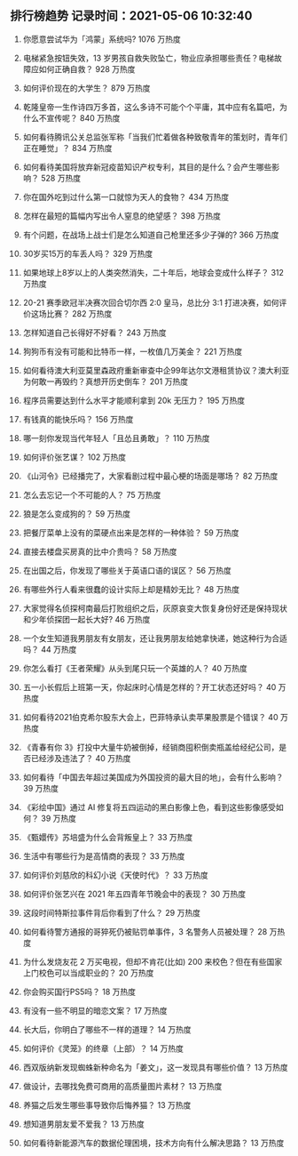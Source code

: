 
## 排行榜趋势 记录时间：2021-05-06 10:32:40
  
  1. 你愿意尝试华为「鸿蒙」系统吗? 1076 万热度
    
  2. 电梯紧急按钮失效，13 岁男孩自救失败坠亡，物业应承担哪些责任？电梯故障应如何正确自救？ 928 万热度
    
  3. 如何评价现在的大学生？ 879 万热度
    
  4. 乾隆皇帝一生作诗四万多首，这么多诗不可能个个平庸，其中应有名篇吧，为什么不宣传呢？ 840 万热度
    
  5. 如何看待腾讯公关总监张军称「当我们忙着做各种致敬青年的策划时，青年们正在睡觉」？ 834 万热度
    
  6. 如何看待美国将放弃新冠疫苗知识产权专利，其目的是什么？会产生哪些影响？ 528 万热度
    
  7. 你在国外吃到过什么第一口就惊为天人的食物？ 434 万热度
    
  8. 怎样在最短的篇幅内写出令人窒息的绝望感？ 398 万热度
    
  9. 有个问题，在战场上战士们是怎么知道自己枪里还多少子弹的? 366 万热度
    
  10. 30岁买15万的车丢人吗？ 329 万热度
    
  11. 如果地球上8岁以上的人类突然消失，二十年后，地球会变成什么样子？ 312 万热度
    
  12. 20-21 赛季欧冠半决赛次回合切尔西 2:0 皇马，总比分 3:1 打进决赛，如何评价这场比赛？ 282 万热度
    
  13. 怎样知道自己长得好不好看？ 243 万热度
    
  14. 狗狗币有没有可能和比特币一样，一枚值几万美金？ 221 万热度
    
  15. 如何看待澳大利亚莫里森政府重新审查中企99年达尔文港租赁协议？澳大利亚为何敢一再毁约？真想开历史倒车？ 201 万热度
    
  16. 程序员需要达到什么水平才能顺利拿到 20k 无压力？ 195 万热度
    
  17. 有钱真的能快乐吗？ 156 万热度
    
  18. 哪一刻你发现当代年轻人「且怂且勇敢」？ 110 万热度
    
  19. 如何评价张艺谋？ 102 万热度
    
  20. 《山河令》已经播完了，大家看剧过程中最心梗的场面是哪场？ 82 万热度
    
  21. 怎么去忘记一个不可能的人？ 75 万热度
    
  22. 狼是怎么变成狗的？ 59 万热度
    
  23. 把餐厅菜单上没有的菜硬点出来是怎样的一种体验？ 59 万热度
    
  24. 直接去楼盘买房真的比中介贵吗？ 58 万热度
    
  25. 在出国之后，你发现了哪些关于英语口语的误区？ 56 万热度
    
  26. 有哪些外行人看来很蠢的设计实际上却是精妙无比？ 48 万热度
    
  27. 大家觉得名侦探柯南最后打败组织之后，灰原哀变大恢复身份好还是保持现状和少年侦探团一起长大好? 46 万热度
    
  28. 一个女生知道我男朋友有女朋友，还让我男朋友给她拿快递，她这种行为合适吗？ 44 万热度
    
  29. 你怎么看打《王者荣耀》从头到尾只玩一个英雄的人？ 40 万热度
    
  30. 五一小长假后上班第一天，你起床时心情是怎样的？开工状态还好吗？ 40 万热度
    
  31. 如何看待2021伯克希尔股东大会上，巴菲特承认卖苹果股票是个错误？ 40 万热度
    
  32. 《青春有你 3》打投中大量牛奶被倒掉，经销商囤积倒卖瓶盖给经纪公司，是否已经涉及违法了？ 40 万热度
    
  33. 如何看待「中国去年超过美国成为外国投资的最大目的地」，会有什么影响？ 39 万热度
    
  34. 《彩绘中国》通过 AI 修复将五四运动的黑白影像上色，看到这些影像感受如何？ 39 万热度
    
  35. 《甄嬛传》苏培盛为什么会背叛皇上？ 33 万热度
    
  36. 生活中有哪些行为是高情商的表现？ 33 万热度
    
  37. 如何评价刘慈欣的科幻小说《天使时代》？ 33 万热度
    
  38. 如何评价张艺兴在 2021 年五四青年节晚会中的表现？ 30 万热度
    
  39. 这段时间特斯拉事件背后你看到了什么？ 29 万热度
    
  40. 如何看待警方通报的哥猝死仍被贴罚单事件，3 名警务人员被处理？ 28 万热度
    
  41. 为什么发烧友花 2 万买电视，但却不肯花(比如) 200 来校色？但在有些国家上门校色可以当成职业的？ 20 万热度
    
  42. 你会购买国行PS5吗？ 18 万热度
    
  43. 有没有一些不明显的暗恋文案？ 17 万热度
    
  44. 长大后，你明白了哪些不一样的道理？ 14 万热度
    
  45. 如何评价《灵笼》的终章（上部）？ 14 万热度
    
  46. 西双版纳新发现蜘蛛新种命名为「姜文」，这一发现具有哪些价值？ 13 万热度
    
  47. 做设计，去哪找免费可商用的高质量图片素材？ 13 万热度
    
  48. 养猫之后发生哪些事导致你后悔养猫？ 13 万热度
    
  49. 想知道男朋友爱不爱我？ 13 万热度
    
  50. 如何看待新能源汽车的数据伦理困境，技术方向有什么解决思路？ 13 万热度
    